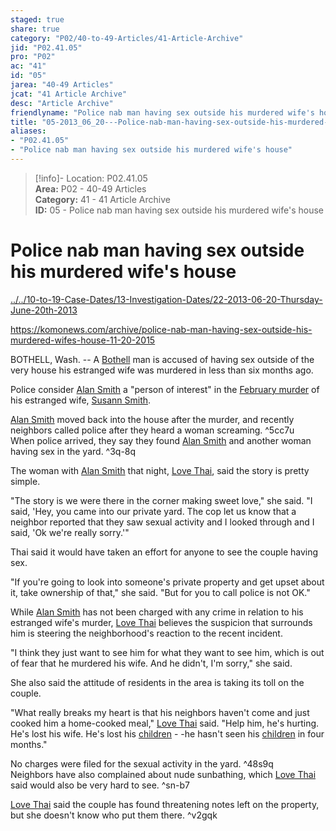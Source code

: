 ```yaml
---  
staged: true  
share: true  
category: "P02/40-to-49-Articles/41-Article-Archive"  
jid: "P02.41.05"  
pro: "P02"  
ac: "41"  
id: "05"  
jarea: "40-49 Articles"  
jcat: "41 Article Archive"  
desc: "Article Archive"  
friendlyname: "Police nab man having sex outside his murdered wife's house"  
title: "05-2013_06_20---Police-nab-man-having-sex-outside-his-murdered-wife_s-house"  
aliases:   
- "P02.41.05"  
- "Police nab man having sex outside his murdered wife's house"  
---  
```

>[!info]- Location: P02.41.05  
>**Area:** P02 - 40-49 Articles  
>**Category:** 41 - 41 Article Archive  
>**ID:** 05 - Police nab man having sex outside his murdered wife's house  
  
# Police nab man having sex outside his murdered wife's house  
  
  
  
[../../10-to-19-Case-Dates/13-Investigation-Dates/22-2013-06-20-Thursday-June-20th-2013](../../10-to-19-Case-Dates/13-Investigation-Dates/22-2013-06-20-Thursday-June-20th-2013.md)  
  
<https://komonews.com/archive/police-nab-man-having-sex-outside-his-murdered-wifes-house-11-20-2015>  
  
BOTHELL, Wash. -- A [Bothell](../../50-to-59-Investigation/52-Key-Locations/05-Bothell.md) man is accused of having sex outside of the very house his estranged wife was murdered in less than six months ago.    
  
    
  
Police consider [Alan Smith](../../70-to-79-People/72-Suspects-and-People-of-Interest/02-Alan-Smith.md.md) a "person of interest" in the [February murder](http://www.komonews.com/news/local/Medical-examiner-Bothell-mom-was-killed-by-injuries-to-the-head-191452901.html) of his estranged wife, [Susann Smith](../../70-to-79-People/71-Victims/02-Susann-Smith.md).    
  
    
  
[Alan Smith](../../70-to-79-People/72-Suspects-and-People-of-Interest/02-Alan-Smith.md.md) moved back into the house after the murder, and recently neighbors called police after they heard a woman screaming. ^5cc7u    
When police arrived, they say they found [Alan Smith](../../70-to-79-People/72-Suspects-and-People-of-Interest/02-Alan-Smith.md.md) and another woman having sex in the yard. ^3q-8q  
  
    
  
The woman with [Alan Smith](../../70-to-79-People/72-Suspects-and-People-of-Interest/02-Alan-Smith.md.md) that night, [Love Thai](../../70-to-79-People/73-Family-and-Friends/03-Love-Thai.md.md.md), said the story is pretty simple.    
  
    
  
"The story is we were there in the corner making sweet love," she said. "I said, 'Hey, you came into our private yard. The cop let us know that a neighbor reported that they saw sexual activity and I looked through and I said, 'Ok we're really sorry.'"    
  
    
  
Thai said it would have taken an effort for anyone to see the couple having sex.    
  
    
  
"If you're going to look into someone's private property and get upset about it, take ownership of that," she said. "But for you to call police is not OK."    
  
    
  
While [Alan Smith](../../70-to-79-People/72-Suspects-and-People-of-Interest/02-Alan-Smith.md.md) has not been charged with any crime in relation to his estranged wife's murder, [Love Thai](../../70-to-79-People/73-Family-and-Friends/03-Love-Thai.md.md) believes the suspicion that surrounds him is steering the neighborhood's reaction to the recent incident.    
  
    
  
"I think they just want to see him for what they want to see him, which is out of fear that he murdered his wife. And he didn't, I'm sorry," she said.    
  
    
  
She also said the attitude of residents in the area is taking its toll on the couple.    
  
    
  
"What really breaks my heart is that his neighbors haven't come and just cooked him a home-cooked meal," [Love Thai](../../70-to-79-People/73-Family-and-Friends/03-Love-Thai.md.md.md) said. "Help him, he's hurting. He's lost his wife. He's lost his [children](../../70-to-79-People/73-Family-and-Friends/08-Children.md.md) - -he hasn't seen his [children](../../70-to-79-People/73-Family-and-Friends/08-Children.md.md) in four months."    
  
    
  
No charges were filed for the sexual activity in the yard. ^48s9q    
Neighbors have also complained about nude sunbathing, which [Love Thai](../../70-to-79-People/73-Family-and-Friends/03-Love-Thai.md.md.md) said would also be very hard to see. ^sn-b7  
  
    
  
[Love Thai](../../70-to-79-People/73-Family-and-Friends/03-Love-Thai.md.md.md) said the couple has found threatening notes left on the property, but she doesn't know who put them there. ^v2gqk  
